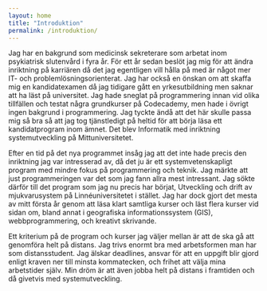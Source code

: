 ```yaml
---
layout: home
title: "Introduktion"
permalink: /introduktion/
---
```


Jag har en bakgrund som medicinsk sekreterare som arbetat inom psykiatrisk slutenvård i fyra år. För ett år sedan beslöt jag mig för att ändra inriktning på karriären då det jag egentligen vill hålla på med är något mer IT- och problemlösningsorienterat. Jag har också en önskan om att skaffa mig en kandidatexamen då jag tidigare gått en yrkesutbildning men saknar att ha läst på universitet. Jag hade sneglat på programmering innan vid olika tillfällen och testat några grundkurser på Codecademy, men hade i övrigt ingen bakgrund i programmering. Jag tyckte ändå att det här skulle passa mig så bra så att jag tog tjänstledigt på heltid för att börja läsa ett kandidatprogram inom ämnet. Det blev Informatik med inriktning systemutveckling på Mittuniversitetet.

Efter en tid på det nya programmet insåg jag att det inte hade precis den inriktning jag var intresserad av, då det ju är ett systemvetenskapligt program med mindre fokus på programmering och teknik. Jag märkte att just programmeringen var det som jag fann allra mest intressant. Jag sökte därför till det program som jag nu precis har börjat, Utveckling och drift av mjukvarusystem på Linnéuniversitetet i stället. Jag har dock gjort det mesta av mitt första år genom att läsa klart samtliga kurser och läst flera kurser vid sidan om, bland annat i geografiska informationssystem (GIS), webbprogrammering, och kreativt skrivande.

Ett kriterium på de program och kurser jag väljer mellan är att de ska gå att genomföra helt på distans. Jag trivs enormt bra med arbetsformen man har som distansstudent. Jag älskar deadlines, ansvar för att en uppgift blir gjord enligt kraven ner till minsta kommatecken, och frihet att välja mina arbetstider själv. Min dröm är att även jobba helt på distans i framtiden och då givetvis med systemutveckling.
